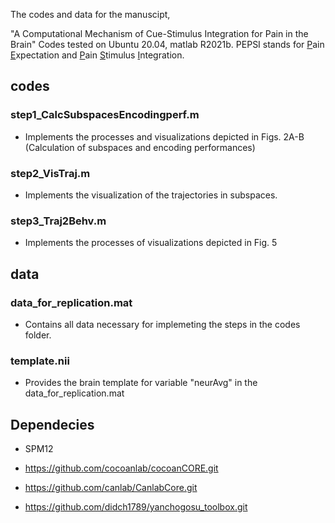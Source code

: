 The codes and data for the manuscipt,


"A Computational Mechanism of Cue-Stimulus Integration for Pain in the Brain"
Codes tested on Ubuntu 20.04, matlab R2021b.
PEPSI stands for <ins>P</ins>ain <ins>E</ins>xpectation and <ins>P</ins>ain <ins>S</ins>timulus <ins>I</ins>ntegration.

## codes
### step1_CalcSubspacesEncodingperf.m 
* Implements the processes and visualizations depicted in Figs. 2A-B (Calculation of subspaces and encoding performances)
### step2_VisTraj.m
* Implements the visualization of the trajectories in subspaces.
### step3_Traj2Behv.m
* Implements the processes of visualizations depicted in Fig. 5

## data
### data_for_replication.mat
* Contains all data necessary for implemeting the steps in the codes folder.
### template.nii
* Provides the brain template for variable "neurAvg" in the data_for_replication.mat
  
## Dependecies

* SPM12

* https://github.com/cocoanlab/cocoanCORE.git

* https://github.com/canlab/CanlabCore.git

* https://github.com/didch1789/yanchogosu_toolbox.git

